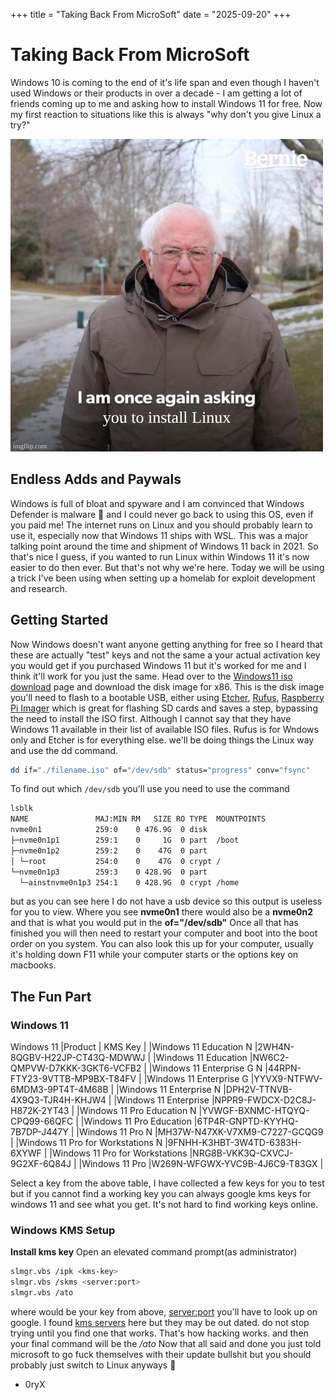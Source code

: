 +++
title = "Taking Back From MicroSoft"
date = "2025-09-20"
+++

# Taking Back From MicroSoft

Windows 10 is coming to the end of it's life span and even though I haven't used Windows or their products in over a decade - I am getting a lot of friends coming up to me and asking how to install Windows 11 for free. Now my first reaction to situations like this is always "why don't you give Linux a try?"

![Bearnie-Linux](static/img/Bearnie-Linux.png)

## Endless Adds and Paywals

Windows is full of bloat and spyware and I am convinced that Windows Defender is malware 🤣 and I could never go back to using
this OS, even if you paid me! The internet runs on Linux and you should probably learn to use it, especially now that Windows 11 ships with WSL. This was a major talking point around the time and shipment of Windows 11 back in 2021. So that's nice I guess, if you wanted to run Linux within Windows 11 it's now easier to do then ever. But that's not why we're here. Today we will be using a trick I've been using when setting up a homelab for exploit development and research.

## Getting Started

Now Windows doesn't want anyone getting anything for free so I heard that these are actually "test" keys and not the same a your actual 
activation key you would get if you purchased Windows 11 but it's worked for me and I think it'll work for you just the same. Head over to the [Windows11 iso download](https://www.microsoft.com/en-us/software-download/windows11) page and download the disk image for x86. This is the disk image you'll need to flash to a bootable USB, either using [Etcher](https://etcher.balena.io/), [Rufus](https://rufus.ie/en/), [Raspberry Pi Imager](https://projects-raspberry.com/raspberry-pi-imager/) which is great for flashing SD cards and saves a step, bypassing the need to install the ISO first. Although I cannot say that they have Windows 11 available in their list of available ISO files. Rufus is for Wndows only and Etcher is for everything else. we'll be doing things the Linux way and use the dd command. 

```bash
dd if="./filename.iso" of="/dev/sdb" status="progress" conv="fsync"
```

To find out which ```/dev/sdb``` you'll use you need to use the command 

```bash
lsblk
NAME               MAJ:MIN RM   SIZE RO TYPE  MOUNTPOINTS
nvme0n1            259:0    0 476.9G  0 disk  
├─nvme0n1p1        259:1    0     1G  0 part  /boot
├─nvme0n1p2        259:2    0    47G  0 part  
│ └─root           254:0    0    47G  0 crypt /
└─nvme0n1p3        259:3    0 428.9G  0 part  
  └─ainstnvme0n1p3 254:1    0 428.9G  0 crypt /home
``` 
but as you can see here I do not have a usb device so this output is useless for you to view. Where you see **nvme0n1** there would also be a **nvme0n2** and that is what you would put in the **of="/dev/sdb"** 
Once all that has finished you will then need to restart your computer and boot into the boot order on you system. You can also look this up for your computer, usually it's holding down F11 while your computer starts or the options key on macbooks.

## The Fun Part

### Windows 11

Windows 11
|Product | KMS Key |
|Windows 11 Education N |2WH4N-8QGBV-H22JP-CT43Q-MDWWJ |
|Windows 11 Education |NW6C2-QMPVW-D7KKK-3GKT6-VCFB2 |
|Windows 11 Enterprise G N |44RPN-FTY23-9VTTB-MP9BX-T84FV |
|Windows 11 Enterprise G |YYVX9-NTFWV-6MDM3-9PT4T-4M68B |
|Windows 11 Enterprise N |DPH2V-TTNVB-4X9Q3-TJR4H-KHJW4 |
|Windows 11 Enterprise |NPPR9-FWDCX-D2C8J-H872K-2YT43 |
|Windows 11 Pro Education N |YVWGF-BXNMC-HTQYQ-CPQ99-66QFC |
|Windows 11 Pro Education |6TP4R-GNPTD-KYYHQ-7B7DP-J447Y |
|Windows 11 Pro N |MH37W-N47XK-V7XM9-C7227-GCQG9 |
|Windows 11 Pro for Workstations N |9FNHH-K3HBT-3W4TD-6383H-6XYWF |
|Windows 11 Pro for Workstations |NRG8B-VKK3Q-CXVCJ-9G2XF-6Q84J |
|Windows 11 Pro |W269N-WFGWX-YVC9B-4J6C9-T83GX |

Select a key from the above table, I have collected a few keys for you to test but if you cannot find a working key you can always google kms keys for windows 11 and see what you get. It's not hard to find working keys online. 

### Windows KMS Setup

**Install kms key**
Open an elevated command prompt(as administrator)
```bash
slmgr.vbs /ipk <kms-key>
slmgr.vbs /skms <server:port>
slmgr.vbs /ato
```

where <kms-key> would be your key from above, <server:port> you'll have to look up on google. I found [kms servers](https://gist.github.com/Zibri/69d55039e5354100d2f8a053cbe64c5a) here but they may be out dated. do not stop trying until you find one that works. That's how hacking works. and then your final command will be the */ato* Now that all said and done you just told microsoft to go fuck themselves with their update bullshit but you should probably just switch to Linux anyways 🐧

- 0ryX
